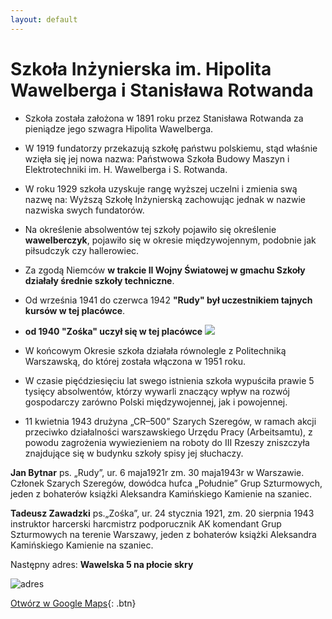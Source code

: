```yaml
---
layout: default
---
```



# Szkoła Inżynierska im. Hipolita Wawelberga i Stanisława Rotwanda

* Szkoła została założona w 1891 roku przez Stanisława Rotwanda za pieniądze jego szwagra Hipolita Wawelberga.
*  W 1919 fundatorzy przekazują szkołę państwu polskiemu, stąd właśnie wzięła się jej nowa nazwa: Państwowa Szkoła Budowy Maszyn i Elektrotechniki im. H. Wawelberga i S. Rotwanda.
* W roku 1929 szkoła uzyskuje rangę wyższej uczelni i zmienia swą nazwę na: Wyższą Szkołę Inżynierską zachowując jednak w nazwie nazwiska swych fundatorów.
*  Na określenie absolwentów tej szkoły pojawiło się określenie **wawelberczyk**, pojawiło się w okresie międzywojennym, podobnie jak piłsudczyk czy hallerowiec.  
 * Za zgodą Niemców **w trakcie II Wojny Światowej w gmachu Szkoły działały średnie szkoły techniczne**.
* Od września 1941 do czerwca 1942 **"Rudy" był uczestnikiem tajnych kursów w tej placówce**.
* **od 1940 "Zośka" uczył się w tej placówce**
![](https://upload.wikimedia.org/wikipedia/commons/thumb/c/c0/Zbigniew_Ja%C5%9Bkiewicz_Jan_Bytnar_Pa%C5%84stwowa_Wy%C5%BCsza_Szko%C5%82a_Budowy_Maszyn_i_Elektrotechniki_im._H._Wawelberga_i_S._Rotwanda.jpg/800px-Zbigniew_Ja%C5%9Bkiewicz_Jan_Bytnar_Pa%C5%84stwowa_Wy%C5%BCsza_Szko%C5%82a_Budowy_Maszyn_i_Elektrotechniki_im._H._Wawelberga_i_S._Rotwanda.jpg)
* W końcowym Okresie szkoła działała równolegle z Politechniką Warszawską, do której została włączona w 1951 roku.
* W czasie pięćdziesięciu lat swego istnienia szkoła wypuściła prawie 5 tysięcy absolwentów, którzy wywarli znaczący wpływ na rozwój gospodarczy zarówno Polski międzywojennej, jak i powojennej.

* 11 kwietnia 1943 drużyna „CR–500” Szarych Szeregów, w ramach akcji przeciwko działalności warszawskiego Urzędu Pracy (Arbeitsamtu), z powodu zagrożenia wywiezieniem na roboty do III Rzeszy zniszczyła znajdujące się w budynku szkoły spisy jej słuchaczy.



**Jan Bytnar** ps. „Rudy”, ur. 6 maja1921r  zm. 30 maja1943r w Warszawie. Członek Szarych Szeregów, dowódca hufca „Południe”  Grup Szturmowych, jeden z bohaterów książki Aleksandra Kamińskiego Kamienie na szaniec.

**Tadeusz Zawadzki** ps.„Zośka”, ur. 24 stycznia 1921, zm. 20 sierpnia 1943  instruktor harcerski harcmistrz podporucznik AK komendant Grup Szturmowych na terenie Warszawy, jeden z bohaterów książki Aleksandra Kamińskiego Kamienie na szaniec.
<!--stackedit_data:
eyJoaXN0b3J5IjpbNDM3NTEzNDIxLC0zODc4ODk5MDRdfQ==
-->


Następny adres: **Wawelska 5 na płocie skry**

![adres](https://i.postimg.cc/B66LnFTq/Screenshot-2020-03-07-Google-Maps.png)

[Otwórz w Google Maps](https://www.google.com/maps/dir//Filtry,+02-143+Warsaw/@52.2160603,20.9902375,19z/data=!4m9!4m8!1m0!1m5!1m1!1s0x471eccbef4600f63:0x8a4b2018f0d9769f!2m2!1d20.9903754!2d52.2161038!3e2){: .btn}
